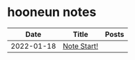 # hooneun notes


| Date | Title | Posts |
|-|-|-|
| 2022-01-18 | [Note Start!](./posts/note-start.md) |  |